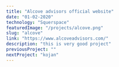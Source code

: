 ```yaml
---
title: "Alcove advisors official website"
date: "01-02-2020"
technology: "Squerspace"
featuredImage: "/projects/alcove.png"
slug: "alcove"
link: "https://www.alcoveadvisors.com/"
description: "this is very good project"
previousProject: ""
nextProject: "kojan"
---
```

